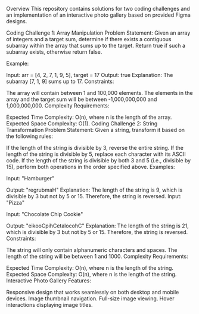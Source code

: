Overview
This repository contains solutions for two coding challenges and an implementation of an interactive photo gallery based on provided Figma designs.

Coding Challenge 1: Array Manipulation
Problem Statement:
Given an array of integers and a target sum, determine if there exists a contiguous subarray within the array that sums up to the target. Return true if such a subarray exists, otherwise return false.

Example:

Input: arr = [4, 2, 7, 1, 9, 5], target = 17
Output: true
Explanation: The subarray [7, 1, 9] sums up to 17.
Constraints:

The array will contain between 1 and 100,000 elements.
The elements in the array and the target sum will be between -1,000,000,000 and 1,000,000,000.
Complexity Requirements:

Expected Time Complexity: O(n), where n is the length of the array.
Expected Space Complexity: O(1).
Coding Challenge 2: String Transformation
Problem Statement:
Given a string, transform it based on the following rules:

If the length of the string is divisible by 3, reverse the entire string.
If the length of the string is divisible by 5, replace each character with its ASCII code.
If the length of the string is divisible by both 3 and 5 (i.e., divisible by 15), perform both operations in the order specified above.
Examples:

Input: "Hamburger"

Output: "regrubmaH"
Explanation: The length of the string is 9, which is divisible by 3 but not by 5 or 15. Therefore, the string is reversed.
Input: "Pizza"

Input: "Chocolate Chip Cookie"

Output: "eikooCpihCetalocohC"
Explanation: The length of the string is 21, which is divisible by 3 but not by 5 or 15. Therefore, the string is reversed.
Constraints:

The string will only contain alphanumeric characters and spaces.
The length of the string will be between 1 and 1000.
Complexity Requirements:

Expected Time Complexity: O(n), where n is the length of the string.
Expected Space Complexity: O(n), where n is the length of the string.
Interactive Photo Gallery
Features:

Responsive design that works seamlessly on both desktop and mobile devices.
Image thumbnail navigation.
Full-size image viewing.
Hover interactions displaying image titles.
